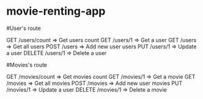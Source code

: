 # movie-renting-app

#User's route

GET	/users/count	=>	Get users count
GET	/users/1	=>	Get a user
GET	/users		=>	Get all users
POST	/users		=>	Add new user users
PUT	/users/1	=>	Update a user
DELETE	/users/1	=>	Delete a user

#Movies's route

GET	/movies/count	=>	Get movies count
GET	/movies/1	=>	Get a movie
GET	/movies		=>	Get all movies
POST	/movies		=>	Add new user movies
PUT	/movies/1	=>	Update a user
DELETE	/movies/1	=>	Delete a movie

